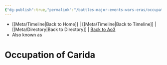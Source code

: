 ```yaml
---
{"dg-publish":true,"permalink":"/battles-major-events-wars-eras/occupation-of-carida/","dgHomeLink":false}
---
```


- [[Meta/Timeline\|Back to Home]] | [[Meta/Timeline\|Back to Timeline]] | [[Meta/Directory\|Back to Directory]] | [Back to Ao3](https://archiveofourown.org/works/19334440/chapters/45992584)
- Also known as 

# Occupation of Carida
